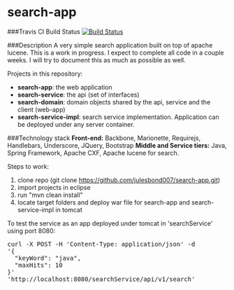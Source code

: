 search-app
==========

###Travis CI Build Status
[![Build Status](https://travis-ci.org/julesbond007/search-app.svg)](https://travis-ci.org/julesbond007/search-app)

###Description
A very simple search application built on top of apache lucene.  This is a work in progress.  I expect to complete all code in a couple weeks.  I will try to document this as much as possible as well.

Projects in this repository: 

<ul>
<li><b>search-app</b>: the web application</li>
<li><b>search-service</b>: the api (set of interfaces)</li>
<li><b>search-domain</b>: domain objects shared by the api, service and the client (web-app)</li>
<li><b>search-service-impl</b>: search service implementation.  Application can be deployed under any server container.</li>
</ul>

###Technology stack
<b>Front-end:</b> Backbone, Marionette, Requirejs, Handlebars, Underscore, JQuery, Bootstrap
<b>Middle and Service tiers:</b> Java, Spring Framework, Apache CXF, Apache lucene for search.

Steps to work:

1. clone repo (git clone https://github.com/julesbond007/search-app.git)
2. import projects in eclipse
3. run "mvn clean install"
4. locate target folders and deploy war file for search-app and search-service-impl in tomcat

<p>To test the service as an app deployed under tomcat in 'searchService' using port 8080:</p>

<pre>curl -X POST -H 'Content-Type: application/json' -d 
'{
  "keyWord": "java",
  "maxHits": 10
}' 
'http://localhost:8080/searchService/api/v1/search'
</pre>

